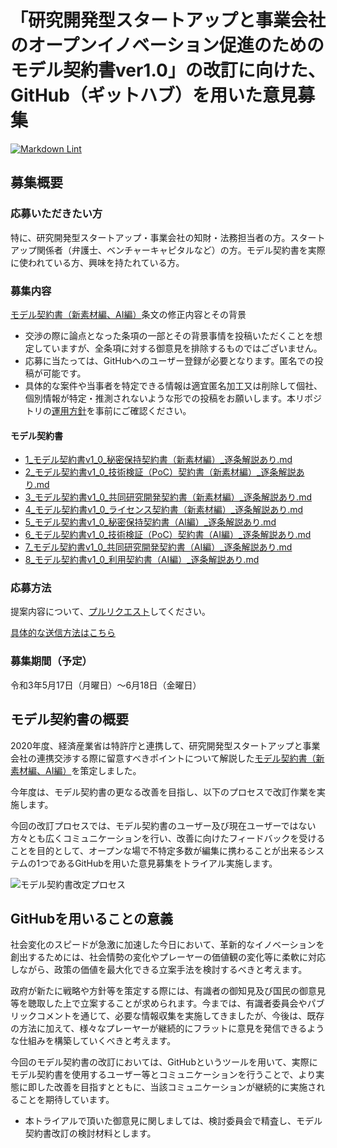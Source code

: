 # 「研究開発型スタートアップと事業会社のオープンイノベーション促進のためのモデル契約書ver1.0」の改訂に向けた、GitHub（ギットハブ）を用いた意見募集

[![Markdown Lint](https://github.com/meti-oi-startups/METI-JPO-Model-Contract/actions/workflows/markdownlint.yml/badge.svg)](https://github.com/meti-oi-startups/METI-JPO-Model-Contract/actions/workflows/markdownlint.yml)

## 募集概要

### 応募いただきたい方

特に、研究開発型スタートアップ・事業会社の知財・法務担当者の方。スタートアップ関係者（弁護士、ベンチャーキャピタルなど）の方。モデル契約書を実際に使われている方、興味を持たれている方。

### 募集内容

[モデル契約書（新素材編、AI編）](https://www.jpo.go.jp/support/general/open-innovation-portal/index.html)条文の修正内容とその背景

* 交渉の際に論点となった条項の一部とその背景事情を投稿いただくことを想定していますが、全条項に対する御意見を排除するものではございません。
* 応募に当たっては、GitHubへのユーザー登録が必要となります。匿名での投稿が可能です。
* 具体的な案件や当事者を特定できる情報は適宜匿名加工又は削除して個社、個別情報が特定・推測されないような形での投稿をお願いします。本リポジトリの[運用方針](OPERATION_POLICY.md)を事前にご確認ください｡

#### モデル契約書
- [1_モデル契約書v1_0_秘密保持契約書（新素材編）_逐条解説あり.md](https://code4fukui.github.io/Markdown/?url=https://code4fukui.github.io/METI-JPO-Model-Contract/1_モデル契約書v1_0_秘密保持契約書（新素材編）_逐条解説あり.md&css=https://code4fukui.github.io/METI-JPO-Model-Contract/styles/separate.css)
- [2_モデル契約書v1_0_技術検証（PoC）契約書（新素材編）_逐条解説あり.md](https://code4fukui.github.io/Markdown/?url=https://code4fukui.github.io/METI-JPO-Model-Contract/2_モデル契約書v1_0_技術検証（PoC）契約書（新素材編）_逐条解説あり.md&css=https://code4fukui.github.io/METI-JPO-Model-Contract/styles/separate.css)
- [3_モデル契約書v1_0_共同研究開発契約書（新素材編）_逐条解説あり.md](https://code4fukui.github.io/Markdown/?url=https://code4fukui.github.io/METI-JPO-Model-Contract/3_モデル契約書v1_0_共同研究開発契約書（新素材編）_逐条解説あり.md&css=https://code4fukui.github.io/METI-JPO-Model-Contract/styles/separate.css)
- [4_モデル契約書v1_0_ライセンス契約書（新素材編）_逐条解説あり.md](https://code4fukui.github.io/Markdown/?url=https://code4fukui.github.io/METI-JPO-Model-Contract/4_モデル契約書v1_0_ライセンス契約書（新素材編）_逐条解説あり.md&css=https://code4fukui.github.io/METI-JPO-Model-Contract/styles/separate.css)
- [5_モデル契約書v1_0_秘密保持契約書（AI編）_逐条解説あり.md](https://code4fukui.github.io/Markdown/?url=https://code4fukui.github.io/METI-JPO-Model-Contract/5_モデル契約書v1_0_秘密保持契約書（AI編）_逐条解説あり.md&css=https://code4fukui.github.io/METI-JPO-Model-Contract/styles/separate.css)
- [6_モデル契約書v1_0_技術検証（PoC）契約書（AI編）_逐条解説あり.md](https://code4fukui.github.io/Markdown/?url=https://code4fukui.github.io/METI-JPO-Model-Contract/6_モデル契約書v1_0_技術検証（PoC）契約書（AI編）_逐条解説あり.md&css=https://code4fukui.github.io/METI-JPO-Model-Contract/styles/separate.css)
- [7_モデル契約書v1_0_共同研究開発契約書（AI編）_逐条解説あり.md](https://code4fukui.github.io/Markdown/?url=https://code4fukui.github.io/METI-JPO-Model-Contract/7_モデル契約書v1_0_共同研究開発契約書（AI編）_逐条解説あり.md&css=https://code4fukui.github.io/METI-JPO-Model-Contract/styles/separate.css)
- [8_モデル契約書v1_0_利用契約書（AI編）_逐条解説あり.md](https://code4fukui.github.io/Markdown/?url=https://code4fukui.github.io/METI-JPO-Model-Contract/8_モデル契約書v1_0_利用契約書（AI編）_逐条解説あり.md&css=https://code4fukui.github.io/METI-JPO-Model-Contract/styles/separate.css)

### 応募方法

提案内容について、[プルリクエスト](https://docs.github.com/ja/github/collaborating-with-issues-and-pull-requests/proposing-changes-to-your-work-with-pull-requests/creating-a-pull-request)してください｡

[具体的な送信方法はこちら](MANUAL.md)

### 募集期間（予定）

令和3年5月17日（月曜日）～6月18日（金曜日）

## モデル契約書の概要

2020年度、経済産業省は特許庁と連携して、研究開発型スタートアップと事業会社の連携交渉する際に留意すべきポイントについて解説した[モデル契約書（新素材編、AI編）](https://www.jpo.go.jp/support/general/open-innovation-portal/index.html)を策定しました。

今年度は、モデル契約書の更なる改善を目指し、以下のプロセスで改訂作業を実施します。

今回の改訂プロセスでは、モデル契約書のユーザー及び現在ユーザーではない方々とも広くコミュニケーションを行い、改善に向けたフィードバックを受けることを目的として、オープンな場で不特定多数が編集に携わることが出来るシステムの1つであるGitHubを用いた意見募集をトライアル実施します。

![モデル契約書改定プロセス](https://user-images.githubusercontent.com/84115514/118421248-bedaf800-b6fb-11eb-846f-580a8eee51f5.png)

## GitHubを用いることの意義

社会変化のスピードが急激に加速した今日において、革新的なイノベーションを創出するためには、社会情勢の変化やプレーヤーの価値観の変化等に柔軟に対応しながら、政策の価値を最大化できる立案手法を検討するべきと考えます。

政府が新たに戦略や方針等を策定する際には、有識者の御知見及び国民の御意見等を聴取した上で立案することが求められます。今までは、有識者委員会やパブリックコメントを通じて、必要な情報収集を実施してきましたが、今後は、既存の方法に加えて、様々なプレーヤーが継続的にフラットに意見を発信できるような仕組みを構築していくべきと考えます。

今回のモデル契約書の改訂においては、GitHubというツールを用いて、実際にモデル契約書を使用するユーザー等とコミュニケーションを行うことで、より実態に即した改善を目指すとともに、当該コミュニケーションが継続的に実施されることを期待しています。

* 本トライアルで頂いた御意見に関しましては、検討委員会で精査し、モデル契約書改訂の検討材料とします。
